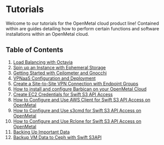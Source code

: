 # Tutorials

Welcome to our tutorials for the OpenMetal cloud product line! Contained within are
guides detailing how to perform certain functions and software installations
within an OpenMetal cloud.

## Table of Contents

1. [Load Balancing with Octavia](./lb-with-octavia.md)
2. [Spin up an Instance with Ephemeral Storage](./ephemeral-storage.md)
3. [Getting Started with Ceilometer and Gnocchi](./telemetry.md)
4. [VPNaaS Configuration and Deployment](./vpnaas-configure-deploy.md)
5. [Create a Site-to-Site VPN Connection with Endpoint Groups](./create-site-to-site-vpn.md)
6. [How to install and configure Barbican on your OpenMetal Cloud](./install-configure-barbican-openmetal.md)
7. [Create EC2 Credentials for Swift S3 API Access](swift-api-s3.md)
8. [How to Configure and Use AWS Client for Swift S3 API Access on OpenMetal](swift-s3-aws-cli.md)
9. [How to Configure and Use s3cmd for Swift S3 API Access on OpenMetal](swift-s3cmd-cli.md)
10. [How to Configure and Use Rclone for Swift S3 API Access on OpenMetal](swift-s3-rclone-cli.md)
11. [Backing Up Important Data](backing-up-your-data.md)
12. [Backup VM Data to Ceph with Swift S3API](backing-up-with-rclone.md)
